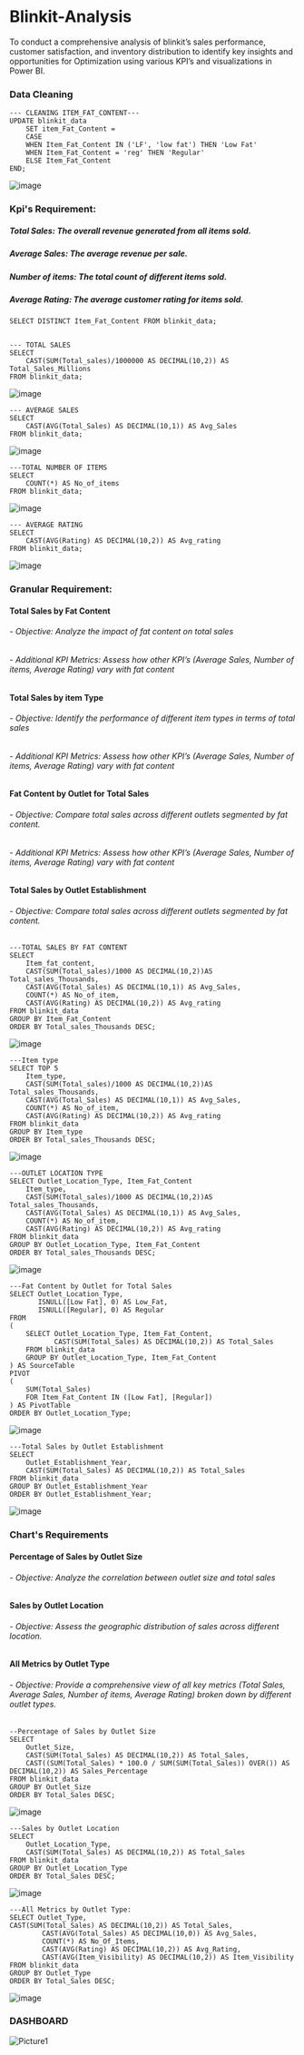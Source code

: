 # Blinkit-Analysis
To conduct a comprehensive analysis of blinkit’s sales performance, customer satisfaction, and inventory distribution to identify key insights and opportunities for Optimization using various KPI’s and visualizations in Power BI.

### Data Cleaning
````
--- CLEANING ITEM_FAT_CONTENT---
UPDATE blinkit_data
    SET item_Fat_Content = 
	CASE
	WHEN Item_Fat_Content IN ('LF', 'low fat') THEN 'Low Fat'
	WHEN Item_Fat_Content = 'reg' THEN 'Regular'
	ELSE Item_Fat_Content
END;
````
![image](https://github.com/user-attachments/assets/aaf34866-b6aa-4e69-904c-ae58c46f4a60)

### Kpi's Requirement:
##### Total Sales: The overall revenue generated from all items sold.
##### Average Sales: The average revenue per sale.
##### Number of items: The total count of different items sold.
##### Average Rating: The average customer rating for items sold.

````---TO CHECK THE CLEAN DATA
SELECT DISTINCT Item_Fat_Content FROM blinkit_data;


--- TOTAL SALES
SELECT 
	CAST(SUM(Total_sales)/1000000 AS DECIMAL(10,2)) AS Total_Sales_Millions
FROM blinkit_data;
````
![image](https://github.com/user-attachments/assets/0de84fe3-f8b6-4010-ba5a-352f5240c10f)

````
--- AVERAGE SALES
SELECT 
	CAST(AVG(Total_Sales) AS DECIMAL(10,1)) AS Avg_Sales
FROM blinkit_data;
````
![image](https://github.com/user-attachments/assets/1edb5f4a-e4e5-4224-8a11-977ffb6f1b1a)

````
---TOTAL NUMBER OF ITEMS
SELECT
	COUNT(*) AS No_of_items
FROM blinkit_data;
````
![image](https://github.com/user-attachments/assets/8ee23462-4a63-46d5-a516-db9e3dd23317)

````
--- AVERAGE RATING
SELECT 
	CAST(AVG(Rating) AS DECIMAL(10,2)) AS Avg_rating
FROM blinkit_data;
````
 ![image](https://github.com/user-attachments/assets/54c6c051-ca61-43c2-9d14-a5fcf5adc7e4)

### Granular Requirement:
#### Total Sales by Fat Content
###### - Objective: Analyze the impact of fat content on total sales
###### - Additional KPI Metrics: Assess how other KPI’s (Average Sales, Number of items, Average Rating) vary with fat content

#### Total Sales by item Type
###### - Objective: Identify the performance of different item types in terms of total sales
###### - Additional KPI Metrics: Assess how other KPI’s (Average Sales, Number of items, Average Rating) vary with fat content
#### Fat Content by Outlet for Total Sales
###### - Objective: Compare total sales across different outlets segmented by fat content.
###### - Additional KPI Metrics: Assess how other KPI’s (Average Sales, Number of items, Average Rating) vary with fat content                      
#### Total Sales by Outlet Establishment
###### - Objective: Compare total sales across different outlets segmented by fat content.

````
---TOTAL SALES BY FAT CONTENT
SELECT 
	Item_fat_content, 
	CAST(SUM(Total_sales)/1000 AS DECIMAL(10,2))AS Total_sales_Thousands,
	CAST(AVG(Total_Sales) AS DECIMAL(10,1)) AS Avg_Sales,
	COUNT(*) AS No_of_item,
	CAST(AVG(Rating) AS DECIMAL(10,2)) AS Avg_rating
FROM blinkit_data
GROUP BY Item_Fat_Content
ORDER BY Total_sales_Thousands DESC;
````
![image](https://github.com/user-attachments/assets/d6d7f8ef-2a2c-42ce-9df8-3421c498f75c)

````
---Item type
SELECT TOP 5
	Item_type, 
	CAST(SUM(Total_sales)/1000 AS DECIMAL(10,2))AS Total_sales_Thousands,
	CAST(AVG(Total_Sales) AS DECIMAL(10,1)) AS Avg_Sales,
	COUNT(*) AS No_of_item,
	CAST(AVG(Rating) AS DECIMAL(10,2)) AS Avg_rating
FROM blinkit_data
GROUP BY Item_type
ORDER BY Total_sales_Thousands DESC;
````
![image](https://github.com/user-attachments/assets/de99e905-3bc0-4385-b06f-d559697bda76)

````
---OUTLET LOCATION TYPE
SELECT Outlet_Location_Type, Item_Fat_Content
	Item_type, 
	CAST(SUM(Total_sales)/1000 AS DECIMAL(10,2))AS Total_sales_Thousands,
	CAST(AVG(Total_Sales) AS DECIMAL(10,1)) AS Avg_Sales,
	COUNT(*) AS No_of_item,
	CAST(AVG(Rating) AS DECIMAL(10,2)) AS Avg_rating
FROM blinkit_data
GROUP BY Outlet_Location_Type, Item_Fat_Content
ORDER BY Total_sales_Thousands DESC;
````
![image](https://github.com/user-attachments/assets/1b6706fe-fe53-4c82-9040-28ef58f0b32a)

````
---Fat Content by Outlet for Total Sales
SELECT Outlet_Location_Type, 
       ISNULL([Low Fat], 0) AS Low_Fat, 
       ISNULL([Regular], 0) AS Regular
FROM 
(
    SELECT Outlet_Location_Type, Item_Fat_Content, 
           CAST(SUM(Total_Sales) AS DECIMAL(10,2)) AS Total_Sales
    FROM blinkit_data
    GROUP BY Outlet_Location_Type, Item_Fat_Content
) AS SourceTable
PIVOT 
(
    SUM(Total_Sales) 
    FOR Item_Fat_Content IN ([Low Fat], [Regular])
) AS PivotTable
ORDER BY Outlet_Location_Type;
````
![image](https://github.com/user-attachments/assets/ffb80551-f507-4026-a083-0aeb7e9d51b1)

````
---Total Sales by Outlet Establishment
SELECT 
	Outlet_Establishment_Year, 
	CAST(SUM(Total_Sales) AS DECIMAL(10,2)) AS Total_Sales
FROM blinkit_data
GROUP BY Outlet_Establishment_Year
ORDER BY Outlet_Establishment_Year;
````
![image](https://github.com/user-attachments/assets/500db4f5-6762-4b3c-b85e-bbfee4dd7d31)

### Chart's Requirements
#### Percentage of Sales by Outlet Size
###### - Objective: Analyze the correlation between outlet size and total sales
#### Sales by Outlet Location
###### - Objective: Assess the geographic distribution of sales across different location.
#### All Metrics by Outlet Type
###### - Objective: Provide a comprehensive view of all key metrics (Total Sales, Average Sales, Number of items, Average Rating) broken down by different outlet types.

```` 
--Percentage of Sales by Outlet Size
SELECT 
    Outlet_Size, 
    CAST(SUM(Total_Sales) AS DECIMAL(10,2)) AS Total_Sales,
    CAST((SUM(Total_Sales) * 100.0 / SUM(SUM(Total_Sales)) OVER()) AS DECIMAL(10,2)) AS Sales_Percentage
FROM blinkit_data
GROUP BY Outlet_Size
ORDER BY Total_Sales DESC;
````
![image](https://github.com/user-attachments/assets/b37709c6-3701-45ae-86b5-cad73cc5ecfe)

````
---Sales by Outlet Location
SELECT 
	Outlet_Location_Type, 
	CAST(SUM(Total_Sales) AS DECIMAL(10,2)) AS Total_Sales
FROM blinkit_data
GROUP BY Outlet_Location_Type
ORDER BY Total_Sales DESC;
````
![image](https://github.com/user-attachments/assets/5f915698-5d20-40a3-b367-9f8ce8d06043)

````
---All Metrics by Outlet Type:
SELECT Outlet_Type, 
CAST(SUM(Total_Sales) AS DECIMAL(10,2)) AS Total_Sales,
		CAST(AVG(Total_Sales) AS DECIMAL(10,0)) AS Avg_Sales,
		COUNT(*) AS No_Of_Items,
		CAST(AVG(Rating) AS DECIMAL(10,2)) AS Avg_Rating,
		CAST(AVG(Item_Visibility) AS DECIMAL(10,2)) AS Item_Visibility
FROM blinkit_data
GROUP BY Outlet_Type
ORDER BY Total_Sales DESC;
````
![image](https://github.com/user-attachments/assets/64776275-3ace-4c83-b0e5-585633807596)

### DASHBOARD

![Picture1](https://github.com/user-attachments/assets/5c50730a-332e-40e4-9a30-fc2efbf0a474)

                              
                  










